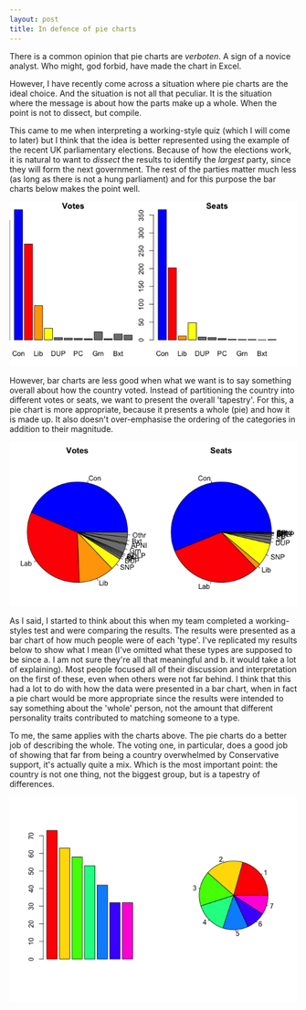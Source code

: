 ```yaml
---
layout: post
title: In defence of pie charts
---
```


There is a common opinion that pie charts are _verboten_. 
A sign of a novice analyst.
Who might, god forbid, have made the chart in Excel.

However, I have recently come across a situation where pie charts are the ideal choice.
And the situation is not all that peculiar. 
It is the situation where the message is about how the parts make up a whole.
When the point is not to dissect, but compile.

This came to me when interpreting a working-style quiz (which I will come to later) but I think that the idea is better represented using the example of the recent UK parliamentary elections. 
Because of how the elections work, it is natural to want to _dissect_ the results to identify the _largest_ party, since they will form the next government.
The rest of the parties matter much less (as long as there is not a hung parliament) and for this purpose the bar charts below makes the point well. 

![](PieCharts_files/figure-html/barchart-1.png)<!-- -->

However, bar charts are less good when what we want is to say something overall about how the country voted. 
Instead of partitioning the country into different votes or seats, we want to present the overall 'tapestry'. 
For this, a pie chart is more appropriate, because it presents a whole (pie) and how it is made up.
It also doesn't over-emphasise the ordering of the categories in addition to their magnitude.

![](PieCharts_files/figure-html/pies-1.png)<!-- -->

As I said, I started to think about this when my team completed a working-styles test and were comparing the results.
The results were presented as a bar chart of how much people were of each 'type'.
I've replicated my results below to show what I mean (I've omitted what these types are supposed to be since a. I am not sure they're all that meaningful and b. it would take a lot of explaining).
Most people focused all of their discussion and interpretation on the first of these, even when others were not far behind.
I think that this had a lot to do with how the data were presented in a bar chart, when in fact a pie chart would be more appropriate since the results were intended to say something about the 'whole' person, not the amount that different personality traits contributed to matching someone to a type. 

To me, the same applies with the charts above.
The pie charts do a better job of describing the whole.
The voting one, in particular, does a good job of showing that far from being a country overwhelmed by Conservative support, it's actually quite a mix. 
Which is the most important point: the country is not one thing, not the biggest group, but is a tapestry of differences. 

![](PieCharts_files/figure-html/types-1.png)<!-- -->



